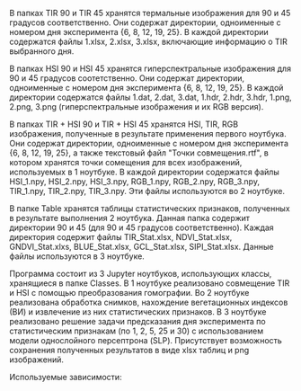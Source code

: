 В папках TIR 90 и TIR 45 хранятся термальные изображения для 90 и 45 градусов соответственно. Они содержат директории, одноименные с номером дня эксперимента {6, 8, 12, 19, 25}. В каждой директории содержатся файлы 1.xlsx, 2.xlsx, 3.xlsx, включающие информацию о TIR выбранного дня.

В папках HSI 90 и HSI 45 хранятся гиперспектральные изображения для 90 и 45 градусов соотетственно. Они содержат директории, одноименные с номером дня эксперимента {6, 8, 12, 19, 25}.  В каждой директории содержатся файлы 1.dat, 2.dat, 3.dat, 1.hdr, 2.hdr, 3.hdr, 1.png, 2.png, 3.png (гиперспектральные изображения и их RGB версия). 

В папках TIR + HSI 90 и TIR + HSI 45 хранятся HSI, TIR, RGB изображения, полученные в результате применения первого ноутбука. Они содержат директории, одноименные с номером дня эксперимента {6, 8, 12, 19, 25}, а также текстовый файл "Точки совмещения.rtf", в котором хранятся точки сомещения для всех изображений, используемых в 1 ноутбуке. В каждой директории содержатся файлы HSI_1.npy, HSI_2.npy, HSI_3.npy, RGB_1.npy, RGB_2.npy, RGB_3.npy, TIR_1.npy, TIR_2.npy, TIR_3.npy. Эти файлы используются во 2 ноутбуке. 

В папке Table хранятся таблицы статистических признаков, полученных в результате выполнения 2 ноутбука. Данная папка содержит директории 90 и 45 (для 90 и 45 градусов соответственно). Каждая директория содержит файлы TIR_Stat.xlsx, NDVI_Stat.xlsx, GNDVI_Stat.xlxs, BLUE_Stat.xlsx, GCL_Stat.xlsx, SIPI_Stat.xlsx. Данные файлы используются в 3 ноутбуке.

Программа состоит из 3 Jupyter ноутбуков, использующих классы, хранящиеся в папке Classes. В 1 ноутбуке реализовано совмещение TIR и HSI с помощью преобразования гомографии. Во 2 ноутбуке реализована обработка снимков, нахождение вегетационных индексов (ВИ) и извлечение из них статистических признаков. В 3 ноутбуке реализовано решение задачи предсказания дня эксперимента по статистическим признакам (по 1, 2, 5, 25 и 30) с использованием модели однослойного персептрона (SLP). Присутствует возможность сохранения полученных результатов в виде xlsx таблиц и png изображений. 

Используемые зависимости: 


